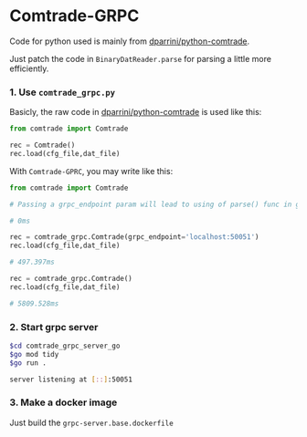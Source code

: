 Comtrade-GRPC
===

Code for python used is mainly from  [dparrini/python-comtrade](https://github.com/dparrini/python-comtrade).

Just patch the code in `BinaryDatReader.parse` for parsing a little more efficiently.

### 1. Use `comtrade_grpc.py`

Basicly, the raw code in [dparrini/python-comtrade](https://github.com/dparrini/python-comtrade) is used like this:
```python
from comtrade import Comtrade

rec = Comtrade()
rec.load(cfg_file,dat_file)
```

With `Comtrade-GPRC`, you may write like this:
```python
from comtrade import Comtrade

# Passing a grpc_endpoint param will lead to using of parse() func in go with grpc

# 0ms

rec = comtrade_grpc.Comtrade(grpc_endpoint='localhost:50051')
rec.load(cfg_file,dat_file)

# 497.397ms

rec = comtrade_grpc.Comtrade()
rec.load(cfg_file,dat_file)

# 5809.528ms

```

### 2. Start grpc server

```bash
$cd comtrade_grpc_server_go
$go mod tidy
$go run .

server listening at [::]:50051
```

### 3. Make a docker image

Just build the `grpc-server.base.dockerfile`

